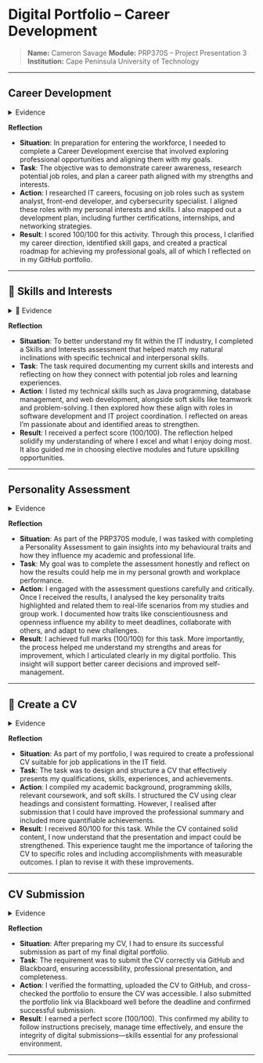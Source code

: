 # Digital Portfolio – Career Development

> **Name:** Cameron Savage
> **Module:** PRP370S – Project Presentation 3  
> **Institution:** Cape Peninsula University of Technology  

---

##  Career Development

<details>
<summary> Evidence</summary>

- Career planning document (PDF)  
- Screenshot of career goal tracker  
- Links to IT role research (e.g., system analyst, cybersecurity)  

</details>

**Reflection**

- **Situation**: In preparation for entering the workforce, I needed to complete a Career Development exercise that involved exploring professional opportunities and aligning them with my goals.  
- **Task**: The objective was to demonstrate career awareness, research potential job roles, and plan a career path aligned with my strengths and interests.  
- **Action**: I researched IT careers, focusing on job roles such as system analyst, front-end developer, and cybersecurity specialist. I aligned these roles with my personal interests and skills. I also mapped out a development plan, including further certifications, internships, and networking strategies.  
- **Result**: I scored 100/100 for this activity. Through this process, I clarified my career direction, identified skill gaps, and created a practical roadmap for achieving my professional goals, all of which I reflected on in my GitHub portfolio.

---

## 🔧 Skills and Interests

<details>
<summary>📂 Evidence</summary>

- Skills matrix (Excel or Markdown table)  
- GitHub repo showcasing coding projects  
- Reflection document on interests alignment  

</details>

**Reflection**

- **Situation**: To better understand my fit within the IT industry, I completed a Skills and Interests assessment that helped match my natural inclinations with specific technical and interpersonal skills.  
- **Task**: The task required documenting my current skills and interests and reflecting on how they connect with potential job roles and learning experiences.  
- **Action**: I listed my technical skills such as Java programming, database management, and web development, alongside soft skills like teamwork and problem-solving. I then explored how these align with roles in software development and IT project coordination. I reflected on areas I’m passionate about and identified areas to strengthen.  
- **Result**: I received a perfect score (100/100). The reflection helped solidify my understanding of where I excel and what I enjoy doing most. It also guided me in choosing elective modules and future upskilling opportunities.

---

##  Personality Assessment

<details>
<summary> Evidence</summary>

- Personality assessment report (PDF)  
- Screenshot of Big Five/MBTI results  
- Summary of trait alignment to career suitability  

</details>

**Reflection**

- **Situation**: As part of the PRP370S module, I was tasked with completing a Personality Assessment to gain insights into my behavioural traits and how they influence my academic and professional life.  
- **Task**: My goal was to complete the assessment honestly and reflect on how the results could help me in my personal growth and workplace performance.  
- **Action**: I engaged with the assessment questions carefully and critically. Once I received the results, I analysed the key personality traits highlighted and related them to real-life scenarios from my studies and group work. I documented how traits like conscientiousness and openness influence my ability to meet deadlines, collaborate with others, and adapt to new challenges.  
- **Result**: I achieved full marks (100/100) for this task. More importantly, the process helped me understand my strengths and areas for improvement, which I articulated clearly in my digital portfolio. This insight will support better career decisions and improved self-management.

---

## 📄 Create a CV

<details>
<summary> Evidence</summary>

- CV (PDF or Markdown version)  
- Peer review feedback form  
- Screenshot of layout before/after edits  

</details>

**Reflection**

- **Situation**: As part of my portfolio, I was required to create a professional CV suitable for job applications in the IT field.  
- **Task**: The task was to design and structure a CV that effectively presents my qualifications, skills, experiences, and achievements.  
- **Action**: I compiled my academic background, programming skills, relevant coursework, and soft skills. I structured the CV using clear headings and consistent formatting. However, I realised after submission that I could have improved the professional summary and included more quantifiable achievements.  
- **Result**: I received 80/100 for this task. While the CV contained solid content, I now understand that the presentation and impact could be strengthened. This experience taught me the importance of tailoring the CV to specific roles and including accomplishments with measurable outcomes. I plan to revise it with these improvements.

---

##  CV Submission

<details>
<summary> Evidence</summary>

- GitHub link to CV  
- Blackboard submission confirmation screenshot  
- Final checklist for digital portfolio submission  

</details>

**Reflection**

- **Situation**: After preparing my CV, I had to ensure its successful submission as part of my final digital portfolio.  
- **Task**: The requirement was to submit the CV correctly via GitHub and Blackboard, ensuring accessibility, professional presentation, and completeness.  
- **Action**: I verified the formatting, uploaded the CV to GitHub, and cross-checked the portfolio to ensure the CV was accessible. I also submitted the portfolio link via Blackboard well before the deadline and confirmed successful submission.  
- **Result**: I earned a perfect score (100/100). This confirmed my ability to follow instructions precisely, manage time effectively, and ensure the integrity of digital submissions—skills essential for any professional environment.

---
